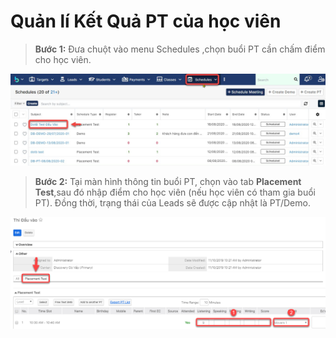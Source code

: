 # Quản lí Kết Quả PT của học viên

> **Bước 1:** Đưa chuột vào menu Schedules ,chọn buổi PT cần chấm điểm cho học viên.

![](<../../.gitbook/assets/Schedule4 (1).jpg>)

> **Bước 2:**&#x20;
> Tại màn hình thông tin buổi PT, chọn vào tab **Placement Test**,sau đó nhập điểm cho học viên (nếu học viên có tham gia buổi PT). Đồng thời, trạng thái của Leads sẽ được cập nhật là PT/Demo.

![](../../.gitbook/assets/KQ2.png)
